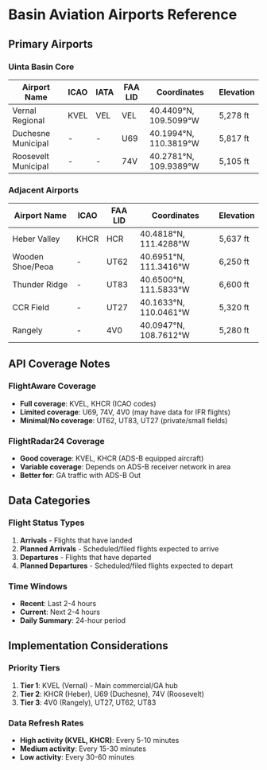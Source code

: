# Basin Aviation Airports Reference

## Primary Airports

### Uinta Basin Core
| Airport Name | ICAO | IATA | FAA LID | Coordinates | Elevation |
|-------------|------|------|---------|-------------|-----------|
| Vernal Regional | KVEL | VEL | VEL | 40.4409°N, 109.5099°W | 5,278 ft |
| Duchesne Municipal | - | - | U69 | 40.1994°N, 110.3819°W | 5,817 ft |
| Roosevelt Municipal | - | - | 74V | 40.2781°N, 109.9389°W | 5,105 ft |

### Adjacent Airports
| Airport Name | ICAO | FAA LID | Coordinates | Elevation |
|-------------|------|---------|-------------|-----------|
| Heber Valley | KHCR | HCR | 40.4818°N, 111.4288°W | 5,637 ft |
| Wooden Shoe/Peoa | - | UT62 | 40.6951°N, 111.3416°W | 6,250 ft |
| Thunder Ridge | - | UT83 | 40.6500°N, 111.5833°W | 6,600 ft |
| CCR Field | - | UT27 | 40.1633°N, 110.0461°W | 5,320 ft |
| Rangely | - | 4V0 | 40.0947°N, 108.7612°W | 5,280 ft |

## API Coverage Notes

### FlightAware Coverage
- **Full coverage**: KVEL, KHCR (ICAO codes)
- **Limited coverage**: U69, 74V, 4V0 (may have data for IFR flights)
- **Minimal/No coverage**: UT62, UT83, UT27 (private/small fields)

### FlightRadar24 Coverage
- **Good coverage**: KVEL, KHCR (ADS-B equipped aircraft)
- **Variable coverage**: Depends on ADS-B receiver network in area
- **Better for**: GA traffic with ADS-B Out

## Data Categories

### Flight Status Types
1. **Arrivals** - Flights that have landed
2. **Planned Arrivals** - Scheduled/filed flights expected to arrive
3. **Departures** - Flights that have departed
4. **Planned Departures** - Scheduled/filed flights expected to depart

### Time Windows
- **Recent**: Last 2-4 hours
- **Current**: Next 2-4 hours
- **Daily Summary**: 24-hour period

## Implementation Considerations

### Priority Tiers
1. **Tier 1**: KVEL (Vernal) - Main commercial/GA hub
2. **Tier 2**: KHCR (Heber), U69 (Duchesne), 74V (Roosevelt)
3. **Tier 3**: 4V0 (Rangely), UT27, UT62, UT83

### Data Refresh Rates
- **High activity (KVEL, KHCR)**: Every 5-10 minutes
- **Medium activity**: Every 15-30 minutes
- **Low activity**: Every 30-60 minutes